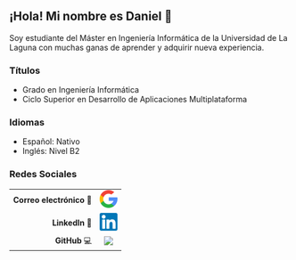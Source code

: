 ## ¡Hola! Mi nombre es Daniel :wave:

Soy estudiante del Máster en Ingeniería Informática de la Universidad de La Laguna con muchas ganas de aprender y adquirir nueva experiencia.

### Títulos
 * Grado en Ingeniería Informática
 * Ciclo Superior en Desarrollo de Aplicaciones Multiplataforma

### Idiomas
 * Español: Nativo
 * Inglés: Nivel B2

### Redes Sociales

|  |  |
| -----------------------: | :---------------------------------------------------------------------------: |
| **Correo electrónico** :e-mail: | [<img src="img/google.png" width="32">](alu0101239187@ull.edu.es) |
| **LinkedIn** :briefcase: | [<img src="img/linkedin.png" width="32">](https://www.linkedin.com/in/daniel-jorge-acosta/) |
| **GitHub** :computer: | [<img src="img/github.svg" width="32">](https://github.com/alu0101239187) |

